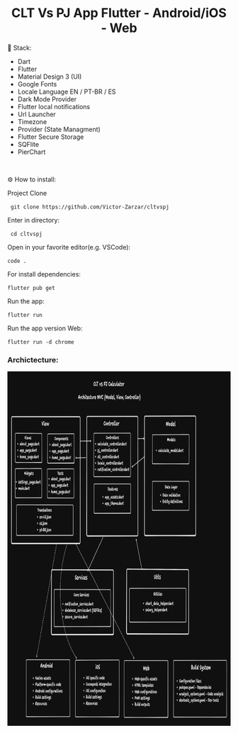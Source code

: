 <h1 align="center" id="header">
 CLT Vs PJ App Flutter - Android/iOS - Web
</h1>

🤖 Stack:

- Dart
- Flutter
- Material Design 3 (UI) 
- Google Fonts
- Locale Language EN / PT-BR / ES
- Dark Mode Provider
- Flutter local notifications
- Url Launcher
- Timezone
- Provider (State Managment)
- Flutter Secure Storage
- SQFlite
- PierChart

<br />

⚙️ How to install:

Project Clone

     git clone https://github.com/Victor-Zarzar/cltvspj

Enter in directory:

     cd cltvspj

Open in your favorite editor(e.g. VSCode):

    code .

For install dependencies:

    flutter pub get

Run the app:

    flutter run

Run the app version Web:

    flutter run -d chrome    
    

### Archictecture:

<img src="assets/imgs/architecture.png" alt="architecture" width="1000" height="800">
